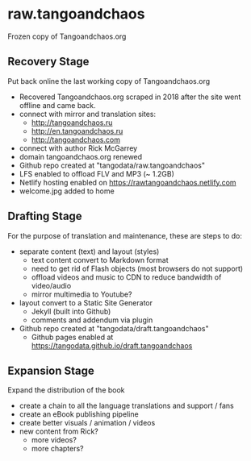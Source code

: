 # raw.tangoandchaos
Frozen copy of Tangoandchaos.org

## Recovery Stage
Put back online the last working copy of Tangoandchaos.org

- Recovered Tangoandchaos.org scraped in 2018 after the site went offline and came back.
- connect with mirror and translation sites:
  - http://tangoandchaos.ru
  - http://en.tangoandchaos.ru
  - http://tangoandchaos.com
- connect with author Rick McGarrey
- domain tangoandchaos.org renewed
- Github repo created at "tangodata/raw.tangoandchaos"
- LFS enabled to offload FLV and MP3 (~ 1.2GB)
- Netlify hosting enabled on https://rawtangoandchaos.netlify.com
- welcome.jpg added to home

## Drafting Stage
For the purpose of translation and maintenance, these are steps to do:

- separate content (text) and layout (styles)
  - text content convert to Markdown format
  - need to get rid of Flash objects (most browsers do not support)
  - offload videos and music to CDN to reduce bandwidth of video/audio
  - mirror multimedia to Youtube?
- layout convert to a Static Site Generator
  - Jekyll (built into Github)
  - comments and addendum via plugin
- Github repo created at "tangodata/draft.tangoandchaos"
  - Github pages enabled at https://tangodata.github.io/draft.tangoandchaos

## Expansion Stage
Expand the distribution of the book

- create a chain to all the language translations and support / fans
- create an eBook publishing pipeline
- create better visuals / animation / videos
- new content from Rick?
  - more videos?
  - more chapters?
